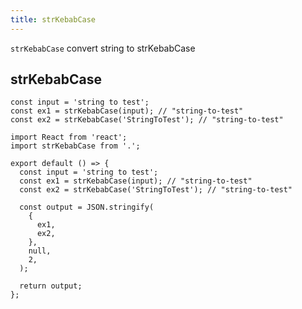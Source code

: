 ```yaml
---
title: strKebabCase
---
```


`strKebabCase` convert string to strKebabCase

## strKebabCase

```tsx | pure
const input = 'string to test';
const ex1 = strKebabCase(input); // "string-to-test"
const ex2 = strKebabCase('StringToTest'); // "string-to-test"
```

```tsx
import React from 'react';
import strKebabCase from '.';

export default () => {
  const input = 'string to test';
  const ex1 = strKebabCase(input); // "string-to-test"
  const ex2 = strKebabCase('StringToTest'); // "string-to-test"

  const output = JSON.stringify(
    {
      ex1,
      ex2,
    },
    null,
    2,
  );

  return output;
};
```
